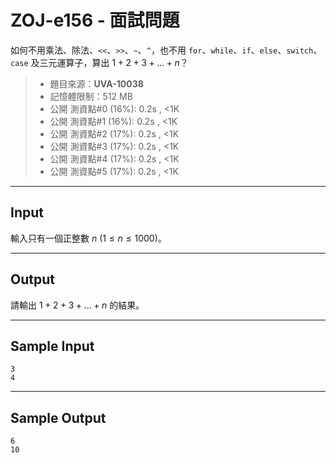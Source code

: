# ZOJ-e156 - 面試問題

如何不用乘法、除法、`<<`、`>>`、`~`、`^`，也不用 `for`、`while`、`if`、`else`、`switch`、`case` 及三元運算子，算出 $1 + 2 + 3 + ... + n$？

> * 題目來源：**UVA-10038**
> * 記憶體限制：512 MB
> * 公開 測資點#0 (16%): 0.2s , <1K
> * 公開 測資點#1 (16%): 0.2s , <1K
> * 公開 測資點#2 (17%): 0.2s , <1K
> * 公開 測資點#3 (17%): 0.2s , <1K
> * 公開 測資點#4 (17%): 0.2s , <1K
> * 公開 測資點#5 (17%): 0.2s , <1K

---
## Input

輸入只有一個正整數 $n$ ($1 \le n \le 1000$)。

---
## Output

請輸出 $1 + 2 + 3 + ... + n$ 的結果。

---
## Sample Input

```
3
4
```

---
## Sample Output

```
6
10
```